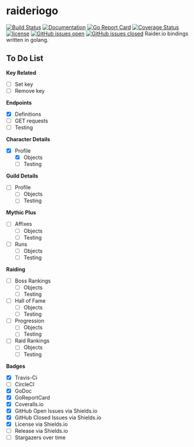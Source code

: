 # raideriogo 
[![Build Status](https://travis-ci.org/Munsy/raideriogo.svg?branch=master)](https://travis-ci.org/Munsy/raideriogo)  [![Documentation](https://godoc.org/github.com/munsy/raideriogo?status.svg)](https://godoc.org/github.com/munsy/raideriogo)  [![Go Report Card](https://goreportcard.com/badge/github.com/munsy/raideriogo)](https://goreportcard.com/report/github.com/munsy/raideriogo)  [![Coverage Status](https://coveralls.io/repos/github/Munsy/raideriogo/badge.svg?branch=master)](https://coveralls.io/github/Munsy/raideriogo?branch=master)  [![license](https://img.shields.io/github/license/mashape/apistatus.svg)](LICENSE)  [![GitHub issues open](https://img.shields.io/github/issues/munsy/raideriogo.svg?maxAge=2592000)](https://github.com/munsy/raideriogo/issues)  [![GitHub issues closed](https://img.shields.io/github/issues-closed-raw/munsy/raideriogo.svg?maxAge=2592000)](https://github.com/munsy/raideriogo/issues)
Raider.io bindings written in golang.

## To Do List
**Key Related**
- [ ] Set key
- [ ] Remove key

**Endpoints**
- [x] Definitions
- [ ] GET requests
- [ ] Testing

**Character Details**
- [x] Profile
  - [x] Objects
  - [ ] Testing

**Guild Details**
- [ ] Profile
  - [ ] Objects
  - [ ] Testing

**Mythic Plus**
- [ ] Affixes
  - [ ] Objects
  - [ ] Testing
- [ ] Runs
  - [ ] Objects
  - [ ] Testing

**Raiding**
- [ ] Boss Rankings
  - [ ] Objects
  - [ ] Testing
- [ ] Hall of Fame
  - [ ] Objects
  - [ ] Testing
- [ ] Progression
  - [ ] Objects
  - [ ] Testing
- [ ] Raid Rankings
  - [ ] Objects
  - [ ] Testing

**Badges**
- [x] Travis-Ci
- [ ] CircleCI
- [x] GoDoc
- [x] GoReportCard
- [x] Coveralls.io
- [x] GitHub Open Issues via Shields.io
- [x] GitHub Closed Issues via Shields.io
- [x] License via Shields.io
- [ ] Release via Shields.io
- [ ] Stargazers over time
